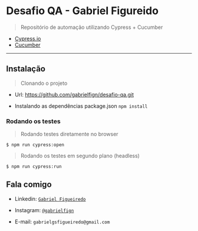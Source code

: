 # Desafio QA - Gabriel Figureido

> Repositório de automação utilizando Cypress + Cucumber

- [Cypress.io](https://www.cypress.io/)
- [Cucumber](https://cucumber.io/)
---

## Instalação

> Clonando o projeto
 - Url: https://github.com/gabrielfign/desafio-qa.git

- Instalando as dependências package.json
`npm install`

### Rodando os testes

> Rodando testes diretamente no browser

```shell
$ npm run cypress:open
```

> Rodando os testes em segundo plano (headless)

```shell
$ npm run cypress:run
```

## Fala comigo

- Linkedin: <a href="https://www.linkedin.com/in/gabriel-figueiredo-109752103/" target="_blank">`Gabriel Figueiredo`</a>

- Instagram:  <a href="https://www.instagram.com/gabrielfign/" target="_blank">`@gabrielfign`</a>

- E-mail: `gabrielgsfigueiredo@gmail.com`